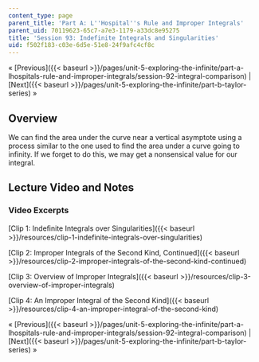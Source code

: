 ```yaml
---
content_type: page
parent_title: 'Part A: L''Hospital''s Rule and Improper Integrals'
parent_uid: 70119623-65c7-a7e3-1179-a33dc8e95275
title: 'Session 93: Indefinite Integrals and Singularities'
uid: f502f183-c03e-6d5e-51e8-24f9afc4cf8c
---
```


« [Previous]({{< baseurl >}}/pages/unit-5-exploring-the-infinite/part-a-lhospitals-rule-and-improper-integrals/session-92-integral-comparison) | [Next]({{< baseurl >}}/pages/unit-5-exploring-the-infinite/part-b-taylor-series) »

Overview
--------

We can find the area under the curve near a vertical asymptote using a process similar to the one used to find the area under a curve going to infinity. If we forget to do this, we may get a nonsensical value for our integral.

Lecture Video and Notes
-----------------------

### Video Excerpts

[Clip 1: Indeﬁnite Integrals over Singularities]({{< baseurl >}}/resources/clip-1-indefinite-integrals-over-singularities)

[Clip 2: Improper Integrals of the Second Kind, Continued]({{< baseurl >}}/resources/clip-2-improper-integrals-of-the-second-kind-continued)

[Clip 3: Overview of Improper Integrals]({{< baseurl >}}/resources/clip-3-overview-of-improper-integrals)

[Clip 4: An Improper Integral of the Second Kind]({{< baseurl >}}/resources/clip-4-an-improper-integral-of-the-second-kind)

« [Previous]({{< baseurl >}}/pages/unit-5-exploring-the-infinite/part-a-lhospitals-rule-and-improper-integrals/session-92-integral-comparison) | [Next]({{< baseurl >}}/pages/unit-5-exploring-the-infinite/part-b-taylor-series) »